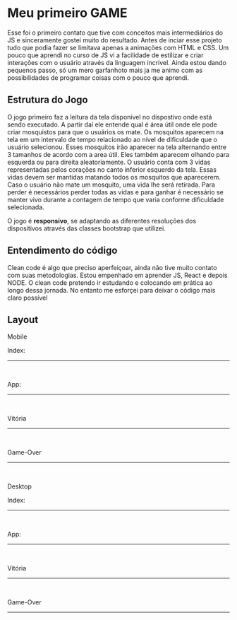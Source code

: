 <h1>
  Meu primeiro GAME
</h1>

<p>Esse foi o primeiro contato que tive com conceitos mais intermediários do JS e sinceramente gostei muito do resultado. Antes de inciar esse projeto tudo que podia fazer se limitava apenas a animações com HTML e CSS. Um pouco que aprendi no curso de JS vi a facilidade de estilizar e criar interações com o usuário através da linguagem incrivel. Ainda estou dando pequenos passo, só um mero garfanhoto mais ja me animo com as possibilidades de programar coisas com o  pouco que aprendi.</p>


<h2> Estrutura do Jogo </h2>

<p> O jogo primeiro faz a leitura da tela disponível no dispostivo onde está sendo executado. A partir daí ele entende qual é área útil onde ele pode criar mosquistos para que o usuários os mate. Os mosquitos aparecem na tela em um intervalo de tempo relacionado ao nível de dificuldade que o usuário selecionou. Esses mosquitos irão aparecer na tela alternando entre 3 tamanhos de acordo com a area útil. Eles também aparecem olhando para esquerda ou para direita aleatoriamente. O usuário conta com 3 vidas representadas pelos corações no canto inferior esquerdo da tela. Essas vidas devem ser mantidas matando todos os mosquitos que aparecerem. Caso o usuário não mate um mosquito, uma vida lhe será retirada. Para perder é necessários perder todas as vidas e para ganhar é necessário se manter vivo durante a contagem de tempo que varia conforme dificuldade selecionada.</p> O jogo é <strong>responsivo</strong>, se adaptando as diferentes resoluções dos dispositivos através das classes bootstrap que utilizei.

<h2>Entendimento do código</h2>

<p>Clean code é algo que preciso aperfeiçoar, ainda não tive muito contato com suas metodologias. Estou empenhado em aprender JS, React e depois NODE. O clean code pretendo ir estudando e colocando em prática ao longo dessa jornada. No entanto me esforçei para deixar o código mais claro possível</p>


<h2>Layout</h2>


Mobile

Index:
<hr><br>

App:
<hr><br>


Vitória
<hr><br>


Game-Over
<hr><br>



Desktop

Index:
<hr><br>

App:
<hr><br>


Vitória
<hr><br>


Game-Over
<hr><br>

